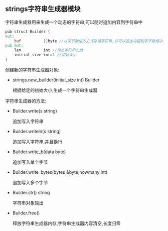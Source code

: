 ## strings字符串生成器模块

字符串生成器用来生成一个动态的字符串,可以随时追加内容到字符串中

```v
pub struct Builder {
mut:
	buf          []byte //以字节数组的方式存储字符串,并可以追加内容到字节数组中
pub mut:
	len          int //动态字符串长度
	initial_size int=1 //初始大小
}
```

创建新的字符串生成器对象:

- strings.new_builder(initial_size int) Builder 

  根据给定的初始大小,生成一个字符串生成器


字符串生成器的方法:

- Builder.write(s string) 

    追加写入字符串

- Builder.writeln(s string) 

    追加写入字符串,并且换行

- Builder.write_b(data byte)

    追加写入单个字节

- Builder.write_bytes(bytes &byte,howmany int)

    追加写入多个字节

- Builder.str() string 

    字符串对象输出

- Builder.free() 

    释放字符串生成器内存,字符串生成器内容清空,长度归零

    

